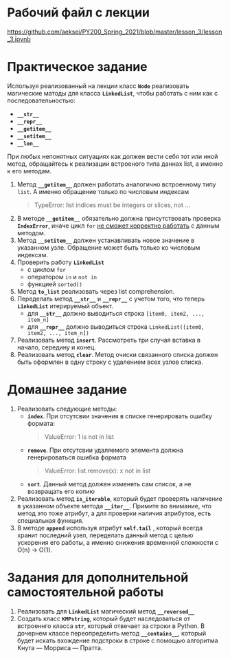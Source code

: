 # Рабочий файл с лекции
https://github.com/aeksei/PY200_Spring_2021/blob/master/lesson_3/lesson_3.ipynb

# Практическое задание

Используя реализованный на лекции класс **`Node`** реализовать магические матоды для класса **`LinkedList`**, 
чтобы работать с ним как с последовательностью:
- **`__str__`**
- **`__repr__`**
- **`__getitem__`**
- **`__setitem__`** 
- **`__len__`**

При любых непонятных ситуациях как должен вести себя тот или иной метод, 
обращайтесь к реализации встроеного типа даннах list, а именно к его методам.

1. Метод **`__getitem__`** должен работать аналогично встроенному типу `list`. 
А именно обращение только по числовым индексам
    > TypeError: list indices must be integers or slices, not ...
2. В методе **`__getitem__`** обязательно должна присутствовать проверка **`IndexError`**, 
иначе цикл `for` [не сможет корректно работать](https://colab.research.google.com/drive/1grVQ0zHUgE5ufVqH4PNxlr-6SZEw83KQ#scrollTo=jhsrEtxJDfxZ) 
с данным методом.
3. Метод **`__setitem__`** должен устанавливать новое значение в указанном узле. 
Обращение может быть только ко числовым индексам.
4. Проверить работу **`LinkedList`** 
    - c циклом `for`
    - оператором `in` и `not in`
    - функцией `sorted()`
5. Метод **`to_list`** реализовать через list comprehension.
6. Переделать метод **`__str__`** и **`__repr__`** с учетом того, что теперь **`LinkedList`** итерируемый объект.
    - для **`__str__`** должно выводиться строка `[item0, item2, ..., item_n]`
    - для **`__repr__`** должно выводиться строка `LinkedList([item0, item2, ..., item_n])`
7. Реализовать метод **`insert`**. Рассмотреть три случая вставка в начало, середину и конец.
8. Реализовать метод **`clear`**. Метод очиски связанного списка должен быть оформлен в одну строку с 
удалением всех узлов списка.

# Домашнее задание
1. Реализовать следующие методы:
    - **`index`**. При отсутсвии значения в списке генерировать ошибку формата:
        > ValueError: 1 is not in list
    - **`remove`**. При отсутсвии удаляемого элемента должна генерироваться ошибка формата
        > ValueError: list.remove(x): x not in list
    - **`sort`**. Данный метод должен изменять сам список, а не возвращать его копию
2. Реализовать метод **`is_iterable`**, который будет проверять наличение в указанном объекте метода **`__iter__`**.
Примите во внимание, что метод это тоже атрибут, а для проверки наличия атрибутов, есть специальная функция.
3. В методе **`append`** используя атрибут **`self.tail`** , который всегда хранит последний узел, переделать данный 
метод с целью ускорения его работы, а именно снижения временной сложности с O(n) -> O(1).

# Задания для дополнительной самостоятельной работы
1. Реализовать для **`LinkedList`** магический метод **`__reversed__`**
2. Создать класс **`KMPstring`**, который будет наследоваться от встроеннго класса **`str`**, который отвечает за строки
в Python. В дочернем классе переопределить метод **`__contains__`**, который будет искать вхождение подстроки в строке с 
помощью алгоритма Кнута — Морриса — Пратта.
